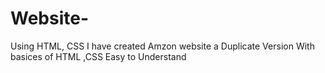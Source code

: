 # Website-
Using HTML, CSS I have created Amzon website a Duplicate Version With basices of HTML ,CSS Easy to Understand 
